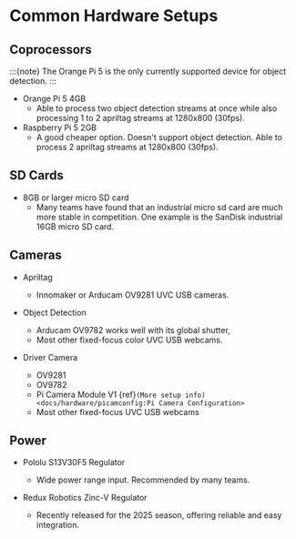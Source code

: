 # Common Hardware Setups

## Coprocessors

:::{note}
The Orange Pi 5 is the only currently supported device for object detection.
:::

- Orange Pi 5 4GB
  - Able to process two object detection streams at once while also processing 1 to 2 apriltag streams at 1280x800 (30fps).
- Raspberry Pi 5 2GB
  - A good cheaper option. Doesn't support object detection. Able to process 2 apriltag streams at 1280x800 (30fps).

## SD Cards

- 8GB or larger micro SD card
  - Many teams have found that an industrial micro sd card are much more stable in competition. One example is the SanDisk industrial 16GB micro SD card.

## Cameras

- Apriltag

  - Innomaker or Arducam OV9281 UVC USB cameras.

- Object Detection

  - Arducam OV9782 works well with its global shutter,
  - Most other fixed-focus color UVC USB webcams.

- Driver Camera
  - OV9281
  - OV9782
  - Pi Camera Module V1 {ref}`(More setup info)<docs/hardware/picamconfig:Pi Camera Configuration>`
  - Most other fixed-focus UVC USB webcams

## Power

- Pololu S13V30F5 Regulator

  - Wide power range input. Recommended by many teams.

- Redux Robotics Zinc-V Regulator

  - Recently released for the 2025 season, offering reliable and easy integration.
